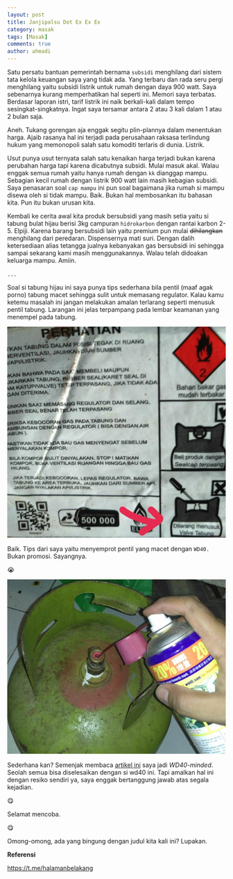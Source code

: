 ```yaml
---
layout: post
title: Janjipalsu Dot Ex Ex Ex
category: masak
tags: [Masak]
comments: true
author: ahmadi
--- 
```


Satu persatu bantuan pemerintah bernama `subsidi` menghilang dari sistem tata kelola keuangan saya yang tidak ada. Yang terbaru dan rada seru pergi menghilang yaitu subsidi listrik untuk rumah dengan daya 900 watt. Saya sebenarnya kurang memperhatikan hal seperti ini. Memori saya terbatas. 
Berdasar laporan istri, tarif listrik ini naik berkali-kali dalam tempo sesingkat-singkatnya. Ingat saya tersamar antara 2 atau 3 kali dalam 1 atau 2 bulan saja.

Aneh. Tukang gorengan aja enggak segitu plin-plannya dalam menentukan harga. Ajaib rasanya hal ini terjadi pada perusahaan raksasa terlindung hukum yang memonopoli salah satu komoditi terlaris di dunia. Listrik.

Usut punya usut ternyata salah satu kenaikan harga terjadi bukan karena perubahan harga tapi karena dicabutnya subsidi. Mulai masuk akal. Walau enggak semua rumah yaitu hanya rumah dengan `kk` dianggap mampu. 
Sebagian kecil rumah dengan listrik 900 watt lain masih kebagian subsidi. 
Saya penasaran soal `cap mampu` ini pun soal bagaimana jika rumah si mampu disewa oleh si tidak mampu. Baik. Bukan hal membosankan itu bahasan kita. Pun itu bukan urusan kita.

Kembali ke cerita awal kita produk bersubsidi yang masih setia yaitu si tabung bulat hijau berisi 3kg campuran `hidrokarbon` dengan rantai karbon 2-5. Elpiji. Karena barang bersubsidi lain yaitu premium pun mulai ~~dihilangkan~~ menghilang dari peredaran. Dispensernya mati suri. 
Dengan dalih ketersediaan alias tetangga jualnya kebanyakan gas bersubsidi ini sehingga sampai sekarang kami masih menggunakannya. Walau telah didoakan keluarga mampu. Amiin.

`...`

Soal si tabung hijau ini saya punya tips sederhana bila pentil (maaf agak porno) tabung macet sehingga sulit untuk memasang regulator. Kalau kamu ketemu masalah ini jangan melakukan amalan terlarang seperti menusuk pentil tabung. Larangan ini jelas terpampang pada lembar keamanan yang menempel pada tabung.

![](/img/elpi-ds.jpg) 

Baik. Tips dari saya yaitu menyemprot pentil yang macet dengan `WD40.` Bukan promosi. Sayangnya. 

😭

![](/img/elpi-semprot.jpg) 

Sederhana kan? Semenjak membaca [artikel ini](http://www.goodshomedesign.com/13-amazing-uses-for-wd-40/) saya jadi *WD40-minded*. Seolah semua bisa diselesaikan dengan si wd40 ini. Tapi amalkan hal ini dengan resiko sendiri ya, saya enggak bertanggung jawab atas segala kejadian. 

😋

Selamat mencoba. 

😋

Omong-omong, ada yang bingung dengan judul kita kali ini?
Lupakan.

**Referensi**

<https://t.me/halamanbelakang>